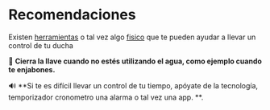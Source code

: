[by]: <> "Eduardo avila"
[date]: <> "26 de marzo 2020"
[title]: <> "El retos 5 minutos (duchas)"

# Recomendaciones 

Existen [herramientas](https://play.google.com/store/apps/details?id=apps.inquaris.duchometro) o tal vez algo [fisico](https://www.amazon.com/Hourglass-Minute-Shower-Brushing-plumbing4home-com/dp/B01G4A0234) que te pueden ayudar a llevar un control de tu ducha 

🌟 **Cierra la llave cuando no estés utilizando el agua, como ejemplo cuando te enjabones.**

🔊 **Si te es difícil llevar un control de tu tiempo, apóyate de la tecnología, temporizador cronometro una alarma o tal vez una app. **.

